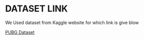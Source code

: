 # DATASET LINK

 We Used dataset from Kaggle website for which link is give blow
 
 [PUBG Dataset](https://www.kaggle.com/c/pubg-finish-placement-prediction "Kaggle DataSet")
